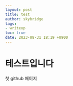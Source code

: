 ```yaml
---
layout: post
title: test
author: skybridge
tags:
- writeup
toc: true
date: 2023-08-31 18:19 +0900
---
```


# 테스트입니다

첫 github 페이지